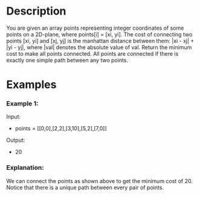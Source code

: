 # Description
You are given an array points representing integer coordinates of some points on a 2D-plane, where points[i] = [xi, yi].
The cost of connecting two points [xi, yi] and [xj, yj] is the manhattan distance between them: |xi - xj| + |yi - yj|, where |val| denotes the absolute value of val.
Return the minimum cost to make all points connected. All points are connected if there is exactly one simple path between any two points.

# Examples
### Example 1:
Input: 
* points = [[0,0],[2,2],[3,10],[5,2],[7,0]]

Output: 
* 20

### Explanation: 
We can connect the points as shown above to get the minimum cost of 20.
Notice that there is a unique path between every pair of points.
